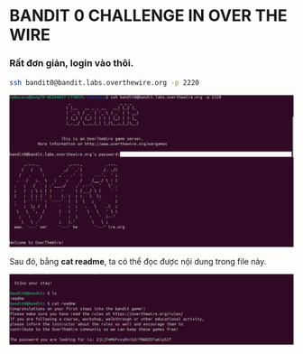 # BANDIT 0 CHALLENGE IN OVER THE WIRE 

### Rất đơn giản, login vào thôi.

```bash
ssh bandit0@bandit.labs.overthewire.org -p 2220
```

![](Bandit_0/image/bandit_0.png)

Sau đó, bằng **cat readme**, ta có thể đọc được nội dung trong file này.

![](Bandit_0/image/bandit_1_pwd.png)
